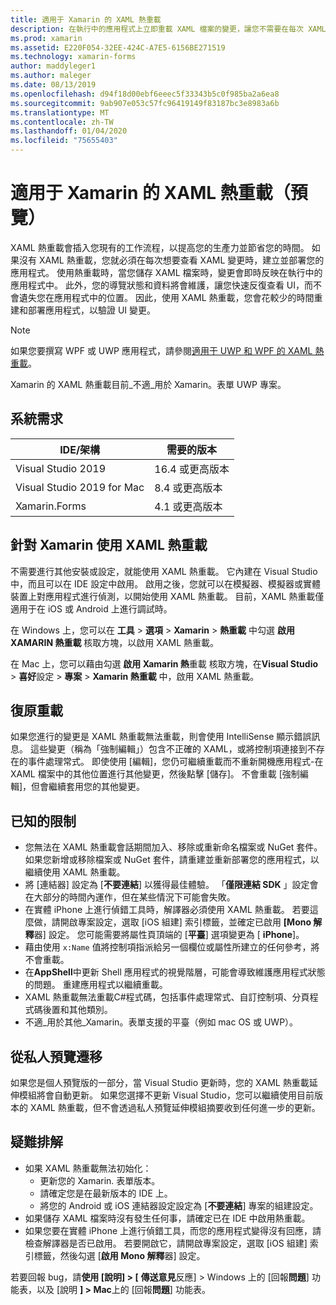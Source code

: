 ```yaml
---
title: 適用于 Xamarin 的 XAML 熱重載
description: 在執行中的應用程式上立即重載 XAML 檔案的變更，讓您不需要在每次 XAML 變更後建立您的 Xamarin. Forms 專案。
ms.prod: xamarin
ms.assetid: E220F054-32EE-424C-A7E5-6156BE271519
ms.technology: xamarin-forms
author: maddyleger1
ms.author: maleger
ms.date: 08/13/2019
ms.openlocfilehash: d94f18d00ebf6eeec5f33343b5c0f985ba2a6ea8
ms.sourcegitcommit: 9ab907e053c57fc96419149f83187bc3e8983a6b
ms.translationtype: MT
ms.contentlocale: zh-TW
ms.lasthandoff: 01/04/2020
ms.locfileid: "75655403"
---
```

# <a name="xaml-hot-reload-for-xamarinforms-preview"></a>適用于 Xamarin 的 XAML 熱重載（預覽）

XAML 熱重載會插入您現有的工作流程，以提高您的生產力並節省您的時間。 如果沒有 XAML 熱重載，您就必須在每次想要查看 XAML 變更時，建立並部署您的應用程式。 使用熱重載時，當您儲存 XAML 檔案時，變更會即時反映在執行中的應用程式中。 此外，您的導覽狀態和資料將會維護，讓您快速反復查看 UI，而不會遺失您在應用程式中的位置。 因此，使用 XAML 熱重載，您會花較少的時間重建和部署應用程式，以驗證 UI 變更。

> [!NOTE]
> 如果您要撰寫 WPF 或 UWP 應用程式，請參閱[適用于 UWP 和 WPF 的 XAML 熱重載](/visualstudio/debugger/xaml-hot-reload)。
>
> Xamarin 的 XAML 熱重載目前_不適_用於 Xamarin。表單 UWP 專案。

## <a name="system-requirements"></a>系統需求

| IDE/架構 | 需要的版本 |
|------|------------------|
|Visual Studio 2019 | 16.4 或更高版本
Visual Studio 2019 for Mac | 8.4 或更高版本
Xamarin.Forms | 4.1 或更高版本

## <a name="use-xaml-hot-reload-for-xamarinforms"></a>針對 Xamarin 使用 XAML 熱重載

不需要進行其他安裝或設定，就能使用 XAML 熱重載。 它內建在 Visual Studio 中，而且可以在 IDE 設定中啟用。 啟用之後，您就可以在模擬器、模擬器或實體裝置上對應用程式進行偵測，以開始使用 XAML 熱重載。 目前，XAML 熱重載僅適用于在 iOS 或 Android 上進行調試時。

在 Windows 上，您可以在 **工具** > **選項** > **Xamarin** > **熱重載** 中勾選 **啟用 XAMARIN 熱重載** 核取方塊，以啟用 XAML 熱重載。

在 Mac 上，您可以藉由勾選 **啟用 Xamarin 熱**重載 核取方塊，在**Visual Studio** > **喜好**設定 > **專案** > **Xamarin 熱重載** 中，啟用 XAML 熱重載。

## <a name="resilient-reloading"></a>復原重載

如果您進行的變更是 XAML 熱重載無法重載，則會使用 IntelliSense 顯示錯誤訊息。 這些變更（稱為「強制編輯」）包含不正確的 XAML，或將控制項連接到不存在的事件處理常式。 即使使用 [編輯]，您仍可繼續重載而不重新開機應用程式-在 XAML 檔案中的其他位置進行其他變更，然後點擊 [儲存]。 不會重載 [強制編輯]，但會繼續套用您的其他變更。

## <a name="known-limitations"></a>已知的限制

- 您無法在 XAML 熱重載會話期間加入、移除或重新命名檔案或 NuGet 套件。 如果您新增或移除檔案或 NuGet 套件，請重建並重新部署您的應用程式，以繼續使用 XAML 熱重載。
- 將 [連結器] 設定為 [**不要連結**] 以獲得最佳體驗。 「**僅限連結 SDK** 」設定會在大部分的時間內運作，但在某些情況下可能會失敗。
- 在實體 iPhone 上進行偵錯工具時，解譯器必須使用 XAML 熱重載。 若要這麼做，請開啟專案設定，選取 [iOS 組建] 索引標籤，並確定已啟用 **[Mono 解釋**器] 設定。 您可能需要將屬性頁頂端的 [**平臺**] 選項變更為 [ **iPhone**]。
- 藉由使用 `x:Name` 值將控制項指派給另一個欄位或屬性所建立的任何參考，將不會重載。
- 在**AppShell**中更新 Shell 應用程式的視覺階層，可能會導致維護應用程式狀態的問題。 重建應用程式以繼續重載。
- XAML 熱重載無法重載C#程式碼，包括事件處理常式、自訂控制項、分頁程式碼後置和其他類別。
- 不適_用於其他_Xamarin。表單支援的平臺（例如 mac OS 或 UWP）。

## <a name="migrate-from-the-private-preview"></a>從私人預覽遷移

如果您是個人預覽版的一部分，當 Visual Studio 更新時，您的 XAML 熱重載延伸模組將會自動更新。 如果您選擇不更新 Visual Studio，您可以繼續使用目前版本的 XAML 熱重載，但不會透過私人預覽延伸模組摘要收到任何進一步的更新。

## <a name="troubleshooting"></a>疑難排解

- 如果 XAML 熱重載無法初始化：
  - 更新您的 Xamarin. 表單版本。
  - 請確定您是在最新版本的 IDE 上。
  - 將您的 Android 或 iOS 連結器設定設定為 [**不要連結**] 專案的組建設定。
- 如果儲存 XAML 檔案時沒有發生任何事，請確定已在 IDE 中啟用熱重載。
- 如果您要在實體 iPhone 上進行偵錯工具，而您的應用程式變得沒有回應，請檢查解譯器是否已啟用。 若要開啟它，請開啟專案設定，選取 [iOS 組建] 索引標籤，然後勾選 [**啟用 Mono 解釋**器] 設定。

若要回報 bug，請**使用 [說明] > [** **傳送意見**反應] > Windows 上的 [回報**問題**] 功能表，以及 [說明 **] > Mac**上的 [回報**問題**] 功能表。
